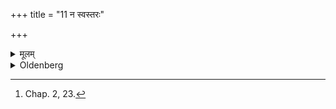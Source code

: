 +++
title = "11 न स्वस्तरः"

+++

<details><summary>मूलम्</summary>

न स्वस्तरः ११
</details>

<details><summary>Oldenberg</summary>

11. [^6]  And (the spreading out of) the layer (of grass),


[^6]:  Chap. 2, 23.
</details>
